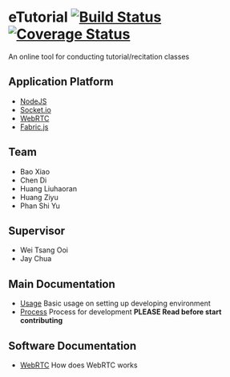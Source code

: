 # eTutorial [![Build Status](https://travis-ci.org/nus-mtp/etutorial.svg?branch=master)](https://travis-ci.org/nus-mtp/etutorial)[![Coverage Status](https://coveralls.io/repos/github/nus-mtp/etutorial/badge.svg?branch=master)](https://coveralls.io/github/nus-mtp/etutorial?branch=master)
An online tool for conducting tutorial/recitation classes

## Application Platform
* [NodeJS](https://nodejs.org)
* [Socket.io](http://socket.io/)
* [WebRTC](http://www.webrtc.org/)
* [Fabric.js](http://fabricjs.com/)

## Team
* Bao Xiao
* Chen Di
* Huang Liuhaoran
* Huang Ziyu
* Phan Shi Yu

## Supervisor
* Wei Tsang Ooi
* Jay Chua

## Main Documentation

- [Usage](https://github.com/nus-mtp/etutorial/blob/master/documentation/USAGE.md) Basic usage on setting up developing environment
- [Process](https://github.com/nus-mtp/etutorial/blob/master/documentation/Process.md) Process for development <b>PLEASE Read before start contributing</b>

## Software Documentation
- [WebRTC](https://github.com/nus-mtp/etutorial/blob/master/documentation/WebRTC.md) How does WebRTC works 

